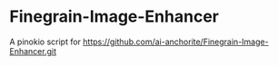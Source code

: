 # Finegrain-Image-Enhancer

A pinokio script for https://github.com/ai-anchorite/Finegrain-Image-Enhancer.git
